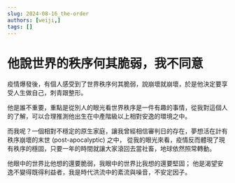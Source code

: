 ```yaml
---
slug: 2024-08-16_the-order
authors: [weiji,]
tags: []
--- 
```


# 他說世界的秩序何其脆弱，我不同意

疫情爆發後，有個人感受到了世界秩序何其脆弱，說崩壞就崩壞，於是他決定要享受人生做自己，刺青跟整形。

他是誰不重要，重點是從別人的眼光看世界秩序是一件有趣的事情，從我對這個人的了解，可以合理推測他出生在中產階級以上相對安逸的環境之中。

而我呢？一個相對不穩定的原生家庭，讓我曾經相信審判日的存在，夢想活在計有秩序崩壞的末世 (post-apocalyptic) 之中，
從我的眼光來看，疫情反而體現了現有秩序的穩固，只要一年的時間就讓大家滾回去當社畜，地球依然照常轉動。

他眼中的世界比他想的還要脆弱，我眼中的世界比我想的還要堅固；
他是渴望安逸不變得既得利益者，我是時代洪流中的紊流與噪音，不安定因子。
